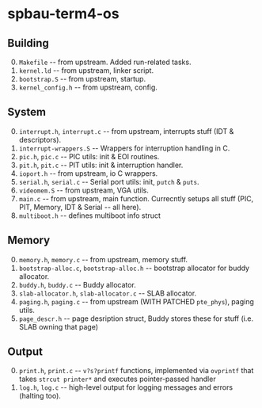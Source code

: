 # spbau-term4-os

## Building

0. `Makefile` -- from upstream. Added run-related tasks.
0. `kernel.ld` -- from upstream, linker script.
0. `bootstrap.S` -- from upstream, startup.
0. `kernel_config.h` -- from upstream, config.

## System

0. `interrupt.h`, `interrupt.c` -- from upstream, interrupts stuff (IDT & descriptors).
0. `interrupt-wrappers.S` -- Wrappers for interruption handling in C.
0. `pic.h`, `pic.c` -- PIC utils: init & EOI routines.
0. `pit.h`, `pit.c` -- PIT utils: init & interruption handler.
0. `ioport.h` -- from upstream, io C wrappers.
0. `serial.h`, `serial.c` -- Serial port utils: init, `putch` & `puts`.
0. `videomem.S` -- from upstream, VGA utils.
0. `main.c` -- from upstream, main function. Currecntly setups all stuff (PIC, PIT, Memory, IDT & Serial -- all here).
0. `multiboot.h` -- defines multiboot info struct

## Memory

0. `memory.h`, `memory.c` -- from upstream, memory stuff.
0. `bootstrap-alloc.c`, `bootstrap-alloc.h` -- bootstrap allocator for buddy allocator.
0. `buddy.h`, `buddy.c` -- Buddy allocator.
0. `slab-allocator.h`, `slab-allocator.c` -- SLAB allocator.
0. `paging.h`, `paging.c` -- from upstream (WITH PATCHED `pte_phys`), paging utils.
0. `page_descr.h` -- page desription struct, Buddy stores these for stuff (i.e. SLAB owning that page)

## Output
0. `print.h`, `print.c` -- `v?s?printf` functions, implemented via `ovprintf` that takes `strcut printer*` and executes pointer-passed handler
0. `log.h`, `log.c` -- high-level output for logging messages and errors (halting too).
